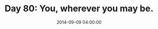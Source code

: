 ---
permalink: /jekyll/update/2014/09/09/day80
redirect_to: http://arounddh.elotroalex.com/jekyll/update/2014/09/09/day80
layout: base_redirect
title:  "Day 80: You, wherever you may be."
date:   2014-09-09 04:00:00
categories: jekyll update
---